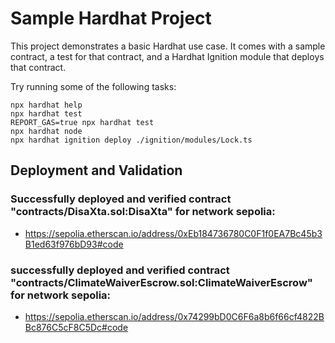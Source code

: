 # Sample Hardhat Project

This project demonstrates a basic Hardhat use case. It comes with a sample contract, a test for that contract, and a Hardhat Ignition module that deploys that contract.

Try running some of the following tasks:

```shell
npx hardhat help
npx hardhat test
REPORT_GAS=true npx hardhat test
npx hardhat node
npx hardhat ignition deploy ./ignition/modules/Lock.ts
```

## Deployment and Validation
### Successfully deployed and verified contract "contracts/DisaXta.sol:DisaXta" for network sepolia:
- https://sepolia.etherscan.io/address/0xEb184736780C0F1f0EA7Bc45b3B1ed63f976bD93#code

### successfully deployed and verified contract "contracts/ClimateWaiverEscrow.sol:ClimateWaiverEscrow" for network sepolia:
- https://sepolia.etherscan.io/address/0x74299bD0C6F6a8b6f66cf4822BBc876C5cF8C5Dc#code
